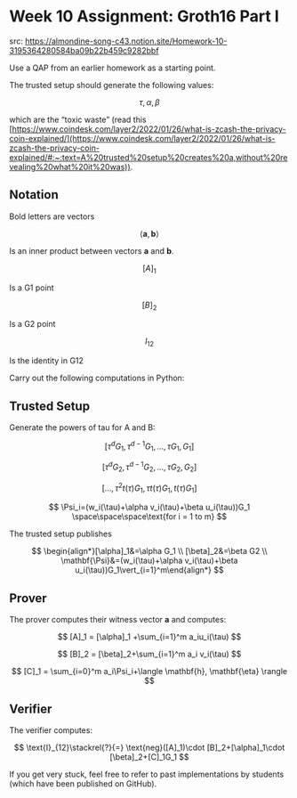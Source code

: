 # Week 10 Assignment: Groth16 Part I

src: <https://almondine-song-c43.notion.site/Homework-10-3195364280584ba09b22b459c9282bbf>

Use a QAP from an earlier homework as a starting point.

The trusted setup should generate the following values:

$$
\tau, \alpha, \beta
$$

which are the “toxic waste” (read this [https://www.coindesk.com/layer2/2022/01/26/what-is-zcash-the-privacy-coin-explained/](https://www.coindesk.com/layer2/2022/01/26/what-is-zcash-the-privacy-coin-explained/#:~:text=A%20trusted%20setup%20creates%20a,without%20revealing%20what%20it%20was)).

## Notation

Bold letters are vectors

$$
\langle\mathbf{a},\mathbf{b}\rangle
$$

Is an inner product between vectors **a** and **b**.

$$
[A]_1
$$

Is a G1 point

$$
[B]_2
$$

Is a G2 point

$$
I_{12}
$$

Is the identity in G12

Carry out the following computations in Python:

## Trusted Setup

Generate the powers of tau for A and B:

$$
[\tau^dG_1, \tau^{d-1}G_1,...,\tau G_1, G_1]
$$

$$
[\tau^dG_2, \tau^{d-1}G_2,...,\tau G_2, G_2]
$$

$$
[\dots,\tau^2t(\tau)G_1,\tau t(\tau)G_1,t(\tau)G_1]
$$

$$
\Psi_i=(w_i(\tau)+\alpha v_i(\tau)+\beta u_i(\tau))G_1 \space\space\space\text{for i = 1 to m}
$$

The trusted setup publishes

$$
\begin{align*}[\alpha]_1&=\alpha G_1 \\ [\beta]_2&=\beta G2 \\  \mathbf{\Psi}&=(w_i(\tau)+\alpha v_i(\tau)+\beta u_i(\tau))G_1\vert_{i=1}^m\end{align*}
$$

## Prover

The prover computes their witness vector **a** and computes:

$$
[A]_1 = [\alpha]_1 +\sum_{i=1}^m a_iu_i(\tau)
$$

$$
[B]_2 = [\beta]_2+\sum_{i=1}^m a_i v_i(\tau)
$$

$$
[C]_1 = \sum_{i=0}^m a_i\Psi_i+\langle \mathbf{h}, \mathbf{\eta} \rangle
$$

## Verifier

The verifier computes:

$$
\text{I}_{12}\stackrel{?}{=} \text{neg}([A]_1)\cdot [B]_2+[\alpha]_1\cdot [\beta]_2+[C]_1G_1
$$

If you get very stuck, feel free to refer to past implementations by students (which have been published on GitHub).
